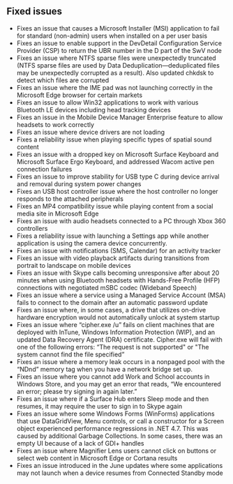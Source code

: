 ## Fixed issues
- Fixes an issue that causes a Microsoft Installer (MSI) application to fail for standard (non-admin) users when installed on a per user basis
- Fixes an issue to enable support in the DevDetail Configuration Service Provider (CSP) to return the UBR number in the D part of the SwV node
- Fixes an issue where NTFS sparse files were unexpectedly truncated (NTFS sparse files are used by Data Deduplication—deduplicated files may be unexpectedly corrupted as a result). Also updated chkdsk to detect which files are corrupted
- Fixes an issue where the IME pad was not launching correctly in the Microsoft Edge browser for certain markets
- Fixes an issue to allow Win32 applications to work with various Bluetooth LE devices including head tracking devices
- Fixes an issue in the Mobile Device Manager Enterprise feature to allow headsets to work correctly
- Fixes an issue where device drivers are not loading
- Fixes a reliability issue when playing specific types of spatial sound content
- Fixes an issue with a dropped key on Microsoft Surface Keyboard and Microsoft Surface Ergo Keyboard, and addressed Wacom active pen connection failures
- Fixes an issue to improve stability for USB type C during device arrival and removal during system power changes
- Fixes an USB host controller issue where the host controller no longer responds to the attached peripherals
- Fixes an MP4 compatibility issue while playing content from a social media site in Microsoft Edge
- Fixes an issue with audio headsets connected to a PC through Xbox 360 controllers
- Fixes a reliability issue with launching a Settings app while another application is using the camera device concurrently.
- Fixes an issue with notifications (SMS, Calendar) for an activity tracker
- Fixes an issue with video playback artifacts during transitions from portrait to landscape on mobile devices
- Fixes an issue with Skype calls becoming unresponsive after about 20 minutes when using Bluetooth headsets with Hands-Free Profile (HFP) connections with negotiated mSBC codec (Wideband Speech)
- Fixes an issue where a service using a Managed Service Account (MSA) fails to connect to the domain after an automatic password update
- Fixes an issue where, in some cases, a drive that utilizes on-drive hardware encryption would not automatically unlock at system startup
- Fixes an issue where “cipher.exe /u” fails on client machines that are deployed with InTune, Windows Information Protection (WIP), and an updated Data Recovery Agent (DRA) certificate. Cipher.exe will fail with one of the following errors: “The request is not supported" or "The system cannot find the file specified”
- Fixes an issue where a memory leak occurs in a nonpaged pool with the “NDnd” memory tag when you have a network bridge set up.
- Fixes an issue where you cannot add Work and School accounts in Windows Store, and you may get an error that reads, “We encountered an error; please try signing in again later.”
- Fixes an issue where if a Surface Hub enters Sleep mode and then resumes, it may require the user to sign in to Skype again
- Fixes an issue where some Windows Forms (WinForms) applications that use DataGridView, Menu controls, or call a constructor for a Screen object experienced performance regressions in .NET 4.7. This was caused by additional Garbage Collections. In some cases, there was an empty UI because of a lack of GDI+ handles
- Fixes an issue where Magnifier Lens users cannot click on buttons or select web content in Microsoft Edge or Cortana results
- Fixes an issue introduced in the June updates where some applications may not launch when a device resumes from Connected Standby mode
